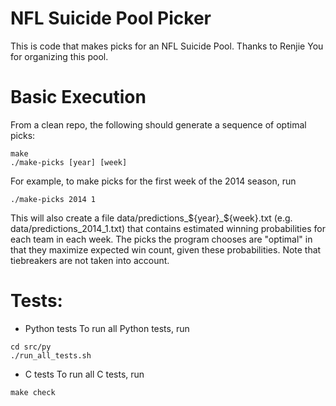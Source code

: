 # NFL Suicide Pool Picker

This is code that makes picks for an NFL Suicide Pool.
Thanks to Renjie You for organizing this pool.

# Basic Execution
From a clean repo, the following should generate a sequence of optimal picks:
```
make
./make-picks [year] [week]
```

For example, to make picks for the first week of the 2014 season, run
```
./make-picks 2014 1
```

This will also create a file data/predictions_${year}_${week}.txt
(e.g. data/predictions_2014_1.txt) that contains estimated winning
probabilities for each team in each week.  The picks the program chooses are
"optimal" in that they maximize expected win count, given these probabilities.
Note that tiebreakers are not taken into account.

# Tests:
* Python tests
To run all Python tests, run
```
cd src/py
./run_all_tests.sh
```

* C tests
To run all C tests, run
```
make check
```
